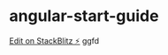 # angular-start-guide

[Edit on StackBlitz ⚡️](https://stackblitz.com/edit/angular-start-guide)
ggfd